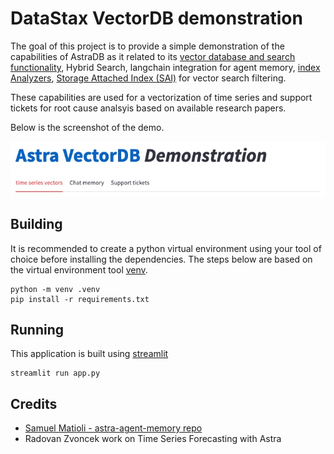 # DataStax VectorDB demonstration
The goal of this project is to provide a simple demonstration of the capabilities of AstraDB as it related to its [vector database and search functionality](https://www.datastax.com/blog/introducing-vector-search-empowering-cassandra-astra-db-developers-to-build-generative-ai-applications), Hybrid Search, langchain integration for agent memory, [index Analyzers](https://docs.datastax.com/en/astra-serverless/docs/vector-search/using-analyzers.html), [Storage Attached Index (SAI)](https://docs.datastax.com/en/cql/astra/docs/developing/indexing/sai/sai-overview.html) for vector search filtering. 

These capabilities are used for a vectorization of time series and support tickets for root cause analsyis based on available research papers. 

Below is the screenshot of the demo. 

![app demos](./docs/app_demos.jpg)

## Building

It is recommended to create a python virtual environment using your tool of choice before installing the dependencies. The steps below are based on the virtual environment tool [venv](https://docs.python.org/3/library/venv.html). 

```
python -m venv .venv
pip install -r requirements.txt
```

## Running
This application is built using [streamlit](https://streamlit.io/)

```
streamlit run app.py
```

## Credits

* [Samuel Matioli - astra-agent-memory repo](https://github.com/smatiolids/astra-agent-memory)
* Radovan Zvoncek work on Time Series Forecasting with Astra
 